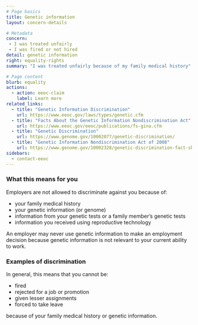```yaml
---
# Page basics
title: Genetic information
layout: concern-details

# Metadata
concern:
 - I was treated unfairly
 - I was fired or not hired
detail: genetic information
right: equality-rights
summary: "I was treated unfairly because of my family medical history"

# Page content
blurb: equality
actions:
  - action: eeoc-claim
    label: Learn more
related_links:
  - title: "Genetic Information Discrimination"
    url: https://www.eeoc.gov/laws/types/genetic.cfm
  - title: "Facts About the Genetic Information Nondiscrimination Act"
    url: https://www.eeoc.gov/eeoc/publications/fs-gina.cfm
  - title: "Genetic Discrimination"
    url: https://www.genome.gov/10002077/genetic-discrimination/
  - title: "Genetic Information Nondiscrimination Act of 2008"
    url: https://www.genome.gov/10002328/genetic-discrimination-fact-sheet/
sidebars:
  - contact-eeoc
---
```


### What this means for you

Employers are not allowed to discriminate against you because of:

- your family medical history
- your genetic information (or genome)
- information from your genetic tests or a family member’s genetic tests
- information you received using reproductive technology

An employer may never use genetic information to make an employment decision because genetic information is not relevant to your current ability to work.

### Examples of discrimination

In general, this means that you cannot be:

- fired
- rejected for a job or promotion
- given lesser assignments
- forced to take leave

because of your family medical history or genetic information.
